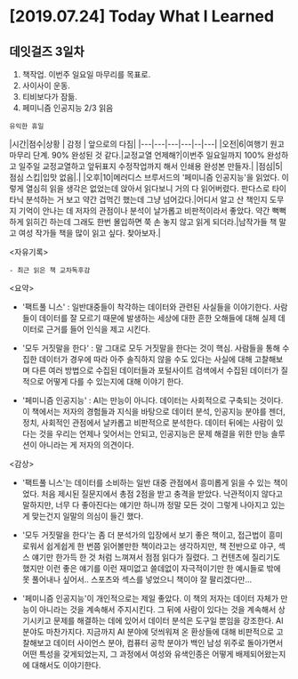 # [2019.07.24] Today What I Learned
## 데잇걸즈 3일차

1. 책작업. 이번주 일요일 마무리를 목표로.
2. 사이사이 운동.
3. 티비보다가 잠듦.
4. 페미니즘 인공지능 2/3 읽음

`유익한 휴일`

|시간|점수|상황 | 감정 | 앞으로의 다짐|
|---|---|---|---|--|---|
|오전|6|여행기 원고 마무리 단계. 90% 완성된 것 같다.|교정교열 언제해?|이번주 일요일까지 100% 완성하고 일주일 교정교열하고 앞뒤표지 수정작업까지 해서 인쇄용 완성본 만들자.|
|점심|5|점심 스킵|입맛 없음|.|
|오후|10|메러디스 브루서드의 '페미니즘 인공지능'을 읽었다. 이렇게 열심히 읽을 생각은 없었는데 앉아서 읽다보니 거의 다 읽어버렸다. 판다스로 타이타닉 분석하는 거 보고 약간 겁먹긴 했는데 그냥 넘어갔다.|어디서 알고 산 책인지 도무지 기억이 안나는 데 저자의 관점이나 분석이 날가롭고 비판적이라서 좋았다. 약간 뻑뻑하게 읽히긴 하는데 그래도 한번 몰입하면 쭉 손 놓지 않고 읽게 되더라.|남작가들 책 말고 여성 작가들 책을 많이 읽고 싶다. 찾아보자.|

<자유기록>

`- 최근 읽은 책 교차독후감`

<요약>

* '팩트풀 니스' : 일반대중들이 착각하는 데이터와 관련된 사실들을 이야기한다. 사람들이 데이터를 잘 모르기 때문에 발생하는 세상에 대한 흔한 오해들에 대해 실제 데이터로 근거를 들어 인식을 제고 시킨다.

* '모두 거짓말을 한다' : 말 그대로 모두 거짓말을 한다는 것이 핵심. 사람들을 통해 수집한 데이터가 경우에 따라 아주 솔직하지 않을 수도 있다는 사실에 대해 고찰해보며 다른 여러 방법으로 수집된 데이터들과 포털사이트 검색에서 수집된 데이터가 질적으로 어떻게 다를 수 있는지에 대해 이야기 한다.

* '페미니즘 인공지능' : AI는 만능이 아니다. 데이터는 사회적으로 구축되는 것이다. 이 책에서는 저자의 경험들과 지식을 바탕으로 데이터 분석, 인공지능 분야를 젠더, 정치, 사회적인 관점에서 날카롭고 비판적으로 분석한다. 데이터 뒤에는 사람이 있다는 것을 우리는 언제나 잊어서는 안되고, 인공지능은 문제 해결을 위한 만능 솔루션이 아니라는 게 저자의 의견이다.


<감상>

* '팩트풀 니스'는 데이터를 소비하는 일반 대중 관점에서 흥미롭게 읽을 수 있는 책이었다. 처음 제시된 질문지에서 총점 2점을 받고 충격을 받았다. 낙관적이지 않다고 말하지만, 너무 다 좋아진다는 얘기만 하니까 정말 모든 것이 그렇게 나아지고 있는 게 맞는건지 일말의 의심이 들긴 했다. 

* '모두 거짓말을 한다'는 좀 더 분석가의 입장에서 보기 좋은 책이고, 접근법이 흥미로워서 쉽게쉽게 한 번쯤 읽어볼만한 책이라고는 생각하지만, 책 전반으로 야구, 섹스 얘기만 한가득 한 것 처럼 느껴져서 점점 읽다가 질렸다. 그 컨텐츠에 질리기도 했지만 이런 좋은 얘기를 이런 재미없고 쓸데없이 자극적이기만 한 예시들로 밖에 못 풀어내나 싶어서.. 스포츠와 섹스를 넣었으니 책이야 잘 팔리겠다만... 

* '페미니즘 인공지능'이 개인적으로는 제일 좋았다. 이 책의 저자는 데이터 자체가 만능이 아니라는 것을 계속해서 주지시킨다. 그 뒤에 사람이 있다는 것을 계속해서 상기시키고 문제를 해결하는 데에 있어서 데이터 분석은 도구일 뿐임을 강조한다. AI분야도 마찬가지다. 지금까지 AI 분야에 덧씌워져 온 환상들에 대해 비판적으로 고찰해보고 데이터 사이언스 분야, 컴퓨터 공학 분야가 백인 남성 위주로 돌아가면서 어떤 특성을 갖게되었는지, 그 과정에서 여성와 유색인종은 어떻게 배제되어왔는지에 대해서도 이야기한다.